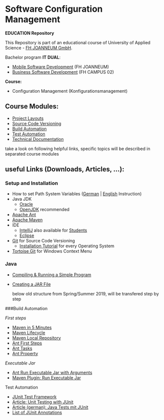 # Software Configuration Management #

**EDUCATION Repository**

This Repository is part of an educational course of University of Applied Science - [FH JOANNEUM GmbH](https://www.fh-joanneum.at/iit).

Bachelor program **IT DUAL**:

- [Mobile Software Development](https://www.fh-joanneum.at/msd) (FH JOANNEUM)
- [Business Software Development](http://www.campus02.at) (FH CAMPUS 02)

**Course:**

- Configuration Management (Konfigurationsmanagement)


## Course Modules: ##

- [Project Layouts](project-layouts)
- [Source Code Versioning](versioning)
- [Build Automation](build-automation)
- [Test Automation](test-automation)
- [Technical Documentation](documentation)

take a look on following helpful links, specific topics will be described in separated course modules


## useful Links (Downloads, Articles, ...): ##


### Setup and Installation ###

- How to set Path System Variables ([German](https://www.java.com/de/download/help/path.xml "Wie richte ich eine PATH-Systemvariable ein oder ändere diese? ") | [English](https://www.java.com/en/download/help/path.xml "How do I set or change the PATH system variable? ") Instruction)
- Java JDK 
	- [Oracle](https://www.oracle.com/technetwork/java/javase/downloads/index.html "Java JDK (Oracle)")
	- [OpenJDK](https://jdk.java.net/13/ "Java JDK (OpenJDK recommended)") recommended
- [Apache Ant](https://ant.apache.org/bindownload.cgi "Apache Ant")
- [Apache Maven](https://maven.apache.org/download.cgi "Apache Maven")
- IDE
	- [IntelliJ](https://www.jetbrains.com/idea/download/ "IDE IntelliJ") also available for [Students](https://www.jetbrains.com/student/ "Student licence")
	- [Eclipse](https://www.eclipse.org/downloads/ "IDE Eclipse")
- [Git](https://git-scm.com/downloads "Git") for Source Code Versioning
	- [Installation Tutorial](https://www.linode.com/docs/development/version-control/how-to-install-git-on-linux-mac-and-windows/) for every Operating System 
- [Tortoise Git](https://tortoisegit.org/download/ "Tortoise Git - Windows Shell Interface to Git") for Windows Context Menu

### Java 

- [Compiling & Running a Simple Program](https://www.oracle.com/technetwork/java/compile-136656.html)
- [Creating a JAR File](https://docs.oracle.com/javase/tutorial/deployment/jar/build.html "Creating a JAR file")



    below old structure from Spring/Summer 2019, will be transfered step by step


###Build Automation

*First steps*

- [Maven in 5 Minutes](https://maven.apache.org/guides/getting-started/maven-in-five-minutes.html "Maven in 5 Minutes")
- [Maven Lifecycle](https://maven.apache.org/guides/introduction/introduction-to-the-lifecycle.html "Introduction to Maven Lifecycle")
- [Maven Local Repository](https://www.baeldung.com/maven-local-repository "Where is the Maven Local Repository?") 
- [Ant First Steps](http://ant.apache.org/manual/tutorial-HelloWorldWithAnt.html "Hello World with Ant")
- [Ant Tasks](https://ant.apache.org/manual/tasksoverview.html "Common Ant Tasks")
- [Ant Property](https://ant.apache.org/manual/Tasks/property.html "Ant Property")

*Executable Jar*

- [Ant Run Executable Jar with Arguments](https://stackoverflow.com/questions/3730880/use-ant-for-running-program-with-command-line-arguments/3731246 "Use Ant for running program with command line arguments")
- [Maven Plugin: Run Executable Jar](https://stackoverflow.com/questions/1089285/maven-run-project "run maven project")

Test Automation

- [JUnit Test Framework](https://junit.org/ "JUnit Test Framework")
- [Article: Unit Testing with JUnit](http://www.vogella.com/articles/JUnit/article.html "Vogella Tutorial - Good to read")
- [Article (german): Java Tests mit JUnit](http://www.tutego.de/blog/javainsel/2010/04/junit-4-tutorial-java-tests-mit-junit/ "German Article to Java Tests with JUnit, extended Article, good structured") 
- [List of JUnit Annotations](http://www.java2novice.com/junit-examples/junit-annotations/)

